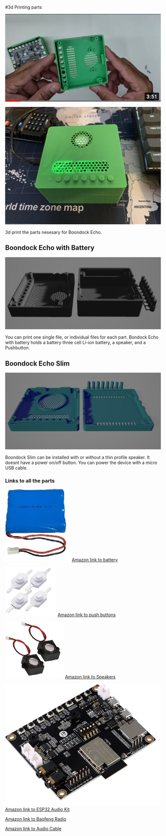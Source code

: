 #3d Printing parts
 
 [![Watch the video](/3d.print/video_preview.png)](https://youtu.be/K9tplKsggrA)

![Boondock with battery](/3d.print/BoondockEcho.jpg)

3d print the parts nesesary for Boondock Echo. 


## Boondock Echo with Battery

![Boondock with battery](/3d.print/All_Parts_V1.png)

You can print one single file, or individual files for each part. Bondock Echo with battery holds a battery three cell Li-ion battery, a speaker, and a Pushbutton.



## Boondock Echo Slim


![Boondock with battery](/3d.print/All_Parts_Slim.png)

Boondock Slim can be installed with or without a thin profile speaker. It doesnt have a power on/off button. You can power the device with a micro USB cable.



### Links to all the parts

![Battery](/3d.print/Battery.jpg)
[Amazon link to battery](https://a.co/d/b0EKAVF)

![Pushbuttons](/3d.print/PushButton.jpg)
[Amazon link to push buttons](https://a.co/d/g9sqHGD)
 
![Speaker](/3d.print/Speaker.jpg)
[Amazon link to Speakers](https://a.co/d/degUwFO)

![ESP32](/3d.print/ESP32AudioKit.jpg)
[Amazon link to ESP32 Audio Kit](https://a.co/d/4O83x4C)

[Amazon link to Baofeng Radio](https://a.co/d/3xN6RiG)

[Amazon link to Audio Cable](https://a.co/d/8nfM7wO)

